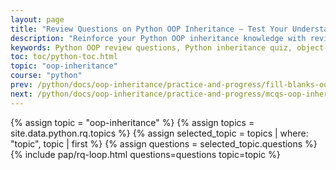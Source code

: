 ```yaml
---
layout: page
title: "Review Questions on Python OOP Inheritance – Test Your Understanding"
description: "Reinforce your Python OOP inheritance knowledge with review questions designed to test your grasp of single, multiple, and multilevel inheritance. Ideal for students and beginners."
keywords: Python OOP review questions, Python inheritance quiz, object-oriented programming questions, Python class inheritance test, OOP MCQs Python, Python inheritance assessment, beginner Python OOP questions, review Python OOP concepts
toc: toc/python-toc.html
topic: "oop-inheritance"
course: "python"
prev: /python/docs/oop-inheritance/practice-and-progress/fill-blanks-oop-inheritance.html
next: /python/docs/oop-inheritance/practice-and-progress/mcqs-oop-inheritance.html
---
```


{% assign topic = "oop-inheritance" %}
{% assign topics = site.data.python.rq.topics %}
{% assign selected_topic = topics | where: "topic", topic | first %}
{% assign questions = selected_topic.questions %}
{% include pap/rq-loop.html questions=questions topic=topic %}